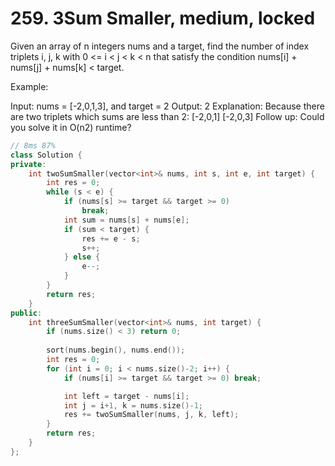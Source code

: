 # 259. 3Sum Smaller, medium, locked
Given an array of n integers nums and a target, find the number of index triplets i, j, k with 0 <= i < j < k < n that satisfy the condition nums[i] + nums[j] + nums[k] < target.

Example:

Input: nums = [-2,0,1,3], and target = 2
Output: 2 
Explanation: Because there are two triplets which sums are less than 2:
             [-2,0,1]
             [-2,0,3]
Follow up: Could you solve it in O(n2) runtime?

```c++
// 8ms 87%
class Solution {
private:
    int twoSumSmaller(vector<int>& nums, int s, int e, int target) {        
        int res = 0;
        while (s < e) {
            if (nums[s] >= target && target >= 0)
                break;
            int sum = nums[s] + nums[e];
            if (sum < target) {
                res += e - s;
                s++;
            } else {
                e--;
            }
        }
        return res;
    }
public:
    int threeSumSmaller(vector<int>& nums, int target) {
        if (nums.size() < 3) return 0;
        
        sort(nums.begin(), nums.end());
        int res = 0;
        for (int i = 0; i < nums.size()-2; i++) {
            if (nums[i] >= target && target >= 0) break;

            int left = target - nums[i];
            int j = i+1, k = nums.size()-1;
            res += twoSumSmaller(nums, j, k, left);
        }
        return res;
    }
};
```